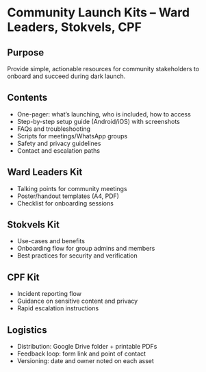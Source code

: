 # Community Launch Kits – Ward Leaders, Stokvels, CPF

## Purpose
Provide simple, actionable resources for community stakeholders to onboard and succeed during dark launch.

## Contents
- One-pager: what’s launching, who is included, how to access
- Step-by-step setup guide (Android/iOS) with screenshots
- FAQs and troubleshooting
- Scripts for meetings/WhatsApp groups
- Safety and privacy guidelines
- Contact and escalation paths

## Ward Leaders Kit
- Talking points for community meetings
- Poster/handout templates (A4, PDF)
- Checklist for onboarding sessions

## Stokvels Kit
- Use-cases and benefits
- Onboarding flow for group admins and members
- Best practices for security and verification

## CPF Kit
- Incident reporting flow
- Guidance on sensitive content and privacy
- Rapid escalation instructions

## Logistics
- Distribution: Google Drive folder + printable PDFs
- Feedback loop: form link and point of contact
- Versioning: date and owner noted on each asset